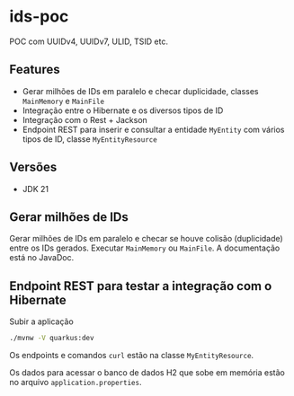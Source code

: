 # ids-poc

POC com UUIDv4, UUIDv7, ULID, TSID etc.

## Features

- Gerar milhões de IDs em paralelo e checar duplicidade, classes `MainMemory` e `MainFile`
- Integração entre o Hibernate e os diversos tipos de ID
- Integração com o Rest + Jackson
- Endpoint REST para inserir e consultar a entidade `MyEntity` com vários tipos de ID, classe `MyEntityResource`

## Versões

- JDK 21

## Gerar milhões de IDs

 Gerar milhões de IDs em paralelo e checar se houve colisão (duplicidade) entre os IDs gerados. Executar `MainMemory` ou `MainFile`. A documentação está no JavaDoc.

## Endpoint REST para testar a integração com o Hibernate

Subir a aplicação

```bash
./mvnw -V quarkus:dev
```

Os endpoints e comandos `curl` estão na classe `MyEntityResource`.

Os dados para acessar o banco de dados H2 que sobe em memória estão no arquivo `application.properties`.
